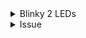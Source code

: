 <details><summary>Blinky 2 LEDs</summary>
<p>

<img src="media/2leds-circuit.jpeg" height="400">  

</p>
</details>
  
<details><summary>Issue</summary>
<p>  
  
1. Instead of applying xTaskCreatePinnedtoCore, do only apply xTaskCreate.  

2. If builtin LED is used, make sure that the led rate from both tasks does not have same interval.  
Correct: 500, 300  
Wrong: 500, 1000  

</p>
</details>
